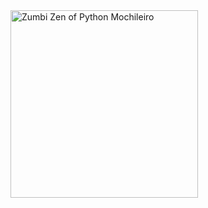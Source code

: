<img src="https://github.com/user-attachments/assets/a0aeaf61-d357-453f-a595-cc9dab151e40" alt="Zumbi Zen of Python Mochileiro" width="300"/>
